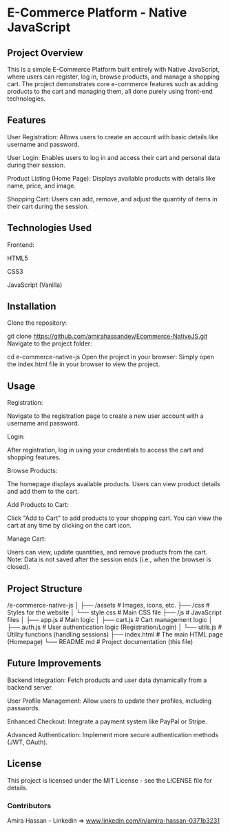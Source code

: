 # E-Commerce Platform - Native JavaScript
## Project Overview
This is a simple E-Commerce Platform built entirely with Native JavaScript, where users can register, log in, browse products, and manage a shopping cart. The project demonstrates core e-commerce features such as adding products to the cart and managing them, all done purely using front-end technologies.



## Features
User Registration: Allows users to create an account with basic details like username and password.

User Login: Enables users to log in and access their cart and personal data during their session.

Product Listing (Home Page): Displays available products with details like name, price, and image.

Shopping Cart: Users can add, remove, and adjust the quantity of items in their cart during the session.




## Technologies Used
Frontend:

HTML5

CSS3

JavaScript (Vanilla)




## Installation
Clone the repository:

git clone https://github.com/amirahassandev/Ecommerce-NativeJS.git
Navigate to the project folder:

cd e-commerce-native-js
Open the project in your browser:
Simply open the index.html file in your browser to view the project.



## Usage
Registration:

Navigate to the registration page to create a new user account with a username and password.

Login:

After registration, log in using your credentials to access the cart and shopping features.

Browse Products:

The homepage displays available products. Users can view product details and add them to the cart.

Add Products to Cart:

Click "Add to Cart" to add products to your shopping cart. You can view the cart at any time by clicking on the cart icon.

Manage Cart:

Users can view, update quantities, and remove products from the cart. Note: Data is not saved after the session ends (i.e., when the browser is closed).



## Project Structure

/e-commerce-native-js
│
├── /assets               # Images, icons, etc.
├── /css                  # Styles for the website
│   └── style.css         # Main CSS file
├── /js                   # JavaScript files
│   ├── app.js            # Main logic
│   ├── cart.js           # Cart management logic
│   ├── auth.js           # User authentication logic (Registration/Login)
│   └── utils.js          # Utility functions (handling sessions)
├── index.html            # The main HTML page (Homepage)
└── README.md             # Project documentation (this file)



## Future Improvements
Backend Integration: Fetch products and user data dynamically from a backend server.

User Profile Management: Allow users to update their profiles, including passwords.

Enhanced Checkout: Integrate a payment system like PayPal or Stripe.

Advanced Authentication: Implement more secure authentication methods (JWT, OAuth).



## License
This project is licensed under the MIT License - see the LICENSE file for details.


### Contributors
Amira Hassan – Linkedin => www.linkedin.com/in/amira-hassan-0371b3231

